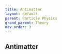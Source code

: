 ```yaml
---
title: Antimatter
layout: default
parent: Particle Physics
grand_parent: Theory
nav_order: 3
---
```


## Antimatter
